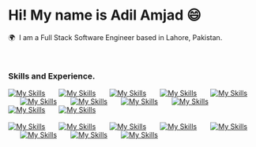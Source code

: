 # Hi! My name is Adil Amjad 😄

🌍  I am a Full Stack Software Engineer based in Lahore, Pakistan.

<br />

### Skills and Experience.

[![My Skills](https://skillicons.dev/icons?i=html)]() &nbsp;&nbsp;&nbsp;&nbsp;&nbsp; [![My Skills](https://skillicons.dev/icons?i=css)]() &nbsp;&nbsp;&nbsp;&nbsp;&nbsp; [![My Skills](https://skillicons.dev/icons?i=sass)]()  &nbsp;&nbsp;&nbsp;&nbsp;&nbsp; [![My Skills](https://skillicons.dev/icons?i=bootstrap)]() &nbsp;&nbsp;&nbsp;&nbsp;&nbsp; [![My Skills](https://skillicons.dev/icons?i=tailwind)]() &nbsp;&nbsp;&nbsp;&nbsp;&nbsp; [![My Skills](https://skillicons.dev/icons?i=js)]() &nbsp;&nbsp;&nbsp;&nbsp;&nbsp; [![My Skills](https://skillicons.dev/icons?i=ts)]() &nbsp;&nbsp;&nbsp;&nbsp;&nbsp; [![My Skills](https://skillicons.dev/icons?i=react)]() &nbsp;&nbsp;&nbsp;&nbsp;&nbsp; [![My Skills](https://skillicons.dev/icons?i=nextjs)]() &nbsp;&nbsp;&nbsp;&nbsp;&nbsp; [![My Skills](https://skillicons.dev/icons?i=nodejs)]() &nbsp;&nbsp;&nbsp;&nbsp;&nbsp; [![My Skills](https://skillicons.dev/icons?i=express)]() &nbsp;&nbsp;&nbsp;&nbsp;&nbsp; <br><br> [![My Skills](https://skillicons.dev/icons?i=mongodb)]() &nbsp;&nbsp;&nbsp;&nbsp;&nbsp; [![My Skills](https://skillicons.dev/icons?i=redis)]() &nbsp;&nbsp;&nbsp;&nbsp;&nbsp; [![My Skills](https://skillicons.dev/icons?i=firebase)]() &nbsp;&nbsp;&nbsp;&nbsp;&nbsp; [![My Skills](https://skillicons.dev/icons?i=docker)]() &nbsp;&nbsp;&nbsp;&nbsp;&nbsp; [![My Skills](https://skillicons.dev/icons?i=aws)]() &nbsp;&nbsp;&nbsp;&nbsp;&nbsp; [![My Skills](https://skillicons.dev/icons?i=git)]() &nbsp;&nbsp;&nbsp;&nbsp;&nbsp; [![My Skills](https://skillicons.dev/icons?i=postman)]() &nbsp;&nbsp;&nbsp;&nbsp;&nbsp; [![My Skills](https://skillicons.dev/icons?i=cpp)]() 
